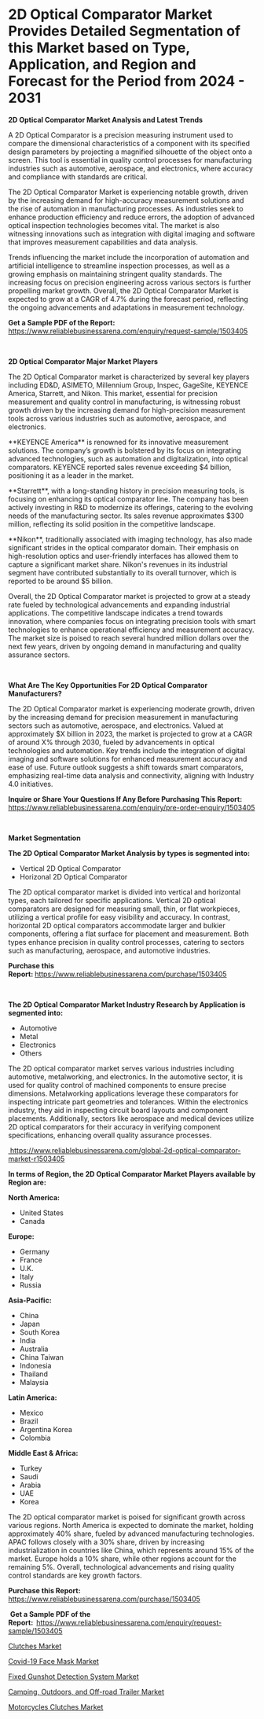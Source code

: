 <p><h1>2D Optical Comparator Market Provides Detailed Segmentation of this Market based on Type, Application, and Region and Forecast for the Period from 2024 - 2031</h1></p><p><strong>2D Optical Comparator Market Analysis and Latest Trends</strong></p>
<p><p>A 2D Optical Comparator is a precision measuring instrument used to compare the dimensional characteristics of a component with its specified design parameters by projecting a magnified silhouette of the object onto a screen. This tool is essential in quality control processes for manufacturing industries such as automotive, aerospace, and electronics, where accuracy and compliance with standards are critical.</p><p>The 2D Optical Comparator Market is experiencing notable growth, driven by the increasing demand for high-accuracy measurement solutions and the rise of automation in manufacturing processes. As industries seek to enhance production efficiency and reduce errors, the adoption of advanced optical inspection technologies becomes vital. The market is also witnessing innovations such as integration with digital imaging and software that improves measurement capabilities and data analysis.</p><p>Trends influencing the market include the incorporation of automation and artificial intelligence to streamline inspection processes, as well as a growing emphasis on maintaining stringent quality standards. The increasing focus on precision engineering across various sectors is further propelling market growth. Overall, the 2D Optical Comparator Market is expected to grow at a CAGR of 4.7% during the forecast period, reflecting the ongoing advancements and adaptations in measurement technology.</p></p>
<p><strong>Get a Sample PDF of the Report:&nbsp;</strong> <a href="https://www.reliablebusinessarena.com/enquiry/request-sample/1503405?utm_campaign=1290&utm_medium=2&utm_source=Github&utm_content=ia&utm_term=27092024&utm_id=2d-optical-comparator">https://www.reliablebusinessarena.com/enquiry/request-sample/1503405</a></p>
<p>&nbsp;</p>
<p><strong>2D Optical Comparator Major Market Players</strong></p>
<p><p>The 2D Optical Comparator market is characterized by several key players including ED&D, ASIMETO, Millennium Group, Inspec, GageSite, KEYENCE America, Starrett, and Nikon. This market, essential for precision measurement and quality control in manufacturing, is witnessing robust growth driven by the increasing demand for high-precision measurement tools across various industries such as automotive, aerospace, and electronics.</p><p>**KEYENCE America** is renowned for its innovative measurement solutions. The company’s growth is bolstered by its focus on integrating advanced technologies, such as automation and digitalization, into optical comparators. KEYENCE reported sales revenue exceeding $4 billion, positioning it as a leader in the market.</p><p>**Starrett**, with a long-standing history in precision measuring tools, is focusing on enhancing its optical comparator line. The company has been actively investing in R&D to modernize its offerings, catering to the evolving needs of the manufacturing sector. Its sales revenue approximates $300 million, reflecting its solid position in the competitive landscape.</p><p>**Nikon**, traditionally associated with imaging technology, has also made significant strides in the optical comparator domain. Their emphasis on high-resolution optics and user-friendly interfaces has allowed them to capture a significant market share. Nikon's revenues in its industrial segment have contributed substantially to its overall turnover, which is reported to be around $5 billion.</p><p>Overall, the 2D Optical Comparator market is projected to grow at a steady rate fueled by technological advancements and expanding industrial applications. The competitive landscape indicates a trend towards innovation, where companies focus on integrating precision tools with smart technologies to enhance operational efficiency and measurement accuracy. The market size is poised to reach several hundred million dollars over the next few years, driven by ongoing demand in manufacturing and quality assurance sectors.</p></p>
<p>&nbsp;</p>
<p><strong>What Are The Key Opportunities For 2D Optical Comparator Manufacturers?</strong></p>
<p><p>The 2D Optical Comparator market is experiencing moderate growth, driven by the increasing demand for precision measurement in manufacturing sectors such as automotive, aerospace, and electronics. Valued at approximately $X billion in 2023, the market is projected to grow at a CAGR of around X% through 2030, fueled by advancements in optical technologies and automation. Key trends include the integration of digital imaging and software solutions for enhanced measurement accuracy and ease of use. Future outlook suggests a shift towards smart comparators, emphasizing real-time data analysis and connectivity, aligning with Industry 4.0 initiatives.</p></p>
<p><strong>Inquire or Share Your Questions If Any Before Purchasing This Report:</strong> <a href="https://www.reliablebusinessarena.com/enquiry/pre-order-enquiry/1503405?utm_campaign=1290&utm_medium=2&utm_source=Github&utm_content=ia&utm_term=27092024&utm_id=2d-optical-comparator">https://www.reliablebusinessarena.com/enquiry/pre-order-enquiry/1503405</a></p>
<p>&nbsp;</p>
<p><strong>Market Segmentation</strong></p>
<p><strong>The 2D Optical Comparator Market Analysis by types is segmented into:</strong></p>
<p><ul><li>Vertical 2D Optical Comparator</li><li>Horizonal 2D Optical Comparator</li></ul></p>
<p><p>The 2D optical comparator market is divided into vertical and horizontal types, each tailored for specific applications. Vertical 2D optical comparators are designed for measuring small, thin, or flat workpieces, utilizing a vertical profile for easy visibility and accuracy. In contrast, horizontal 2D optical comparators accommodate larger and bulkier components, offering a flat surface for placement and measurement. Both types enhance precision in quality control processes, catering to sectors such as manufacturing, aerospace, and automotive industries.</p></p>
<p><strong>Purchase this Report:&nbsp;</strong><a href="https://www.reliablebusinessarena.com/purchase/1503405?utm_campaign=1290&utm_medium=2&utm_source=Github&utm_content=ia&utm_term=27092024&utm_id=2d-optical-comparator">https://www.reliablebusinessarena.com/purchase/1503405</a></p>
<p>&nbsp;</p>
<p><strong>The 2D Optical Comparator Market Industry Research by Application is segmented into:</strong></p>
<p><ul><li>Automotive</li><li>Metal</li><li>Electronics</li><li>Others</li></ul></p>
<p><p>The 2D optical comparator market serves various industries including automotive, metalworking, and electronics. In the automotive sector, it is used for quality control of machined components to ensure precise dimensions. Metalworking applications leverage these comparators for inspecting intricate part geometries and tolerances. Within the electronics industry, they aid in inspecting circuit board layouts and component placements. Additionally, sectors like aerospace and medical devices utilize 2D optical comparators for their accuracy in verifying component specifications, enhancing overall quality assurance processes.</p></p>
<p><a href="https://www.reliablebusinessarena.com/global-2d-optical-comparator-market-r1503405?utm_campaign=1290&utm_medium=2&utm_source=Github&utm_content=ia&utm_term=27092024&utm_id=2d-optical-comparator">&nbsp;https://www.reliablebusinessarena.com/global-2d-optical-comparator-market-r1503405</a></p>
<p><strong>In terms of Region, the 2D Optical Comparator Market Players available by Region are:</strong></p>
<p>
    <p> <strong> North America: </strong>
        <ul>
            <li>United States</li>
            <li>Canada</li>
        </ul>
        </p> 
    <p> <strong> Europe: </strong>
        <ul>
            <li>Germany</li>
            <li>France</li>
            <li>U.K.</li>
            <li>Italy</li>
            <li>Russia</li>
        </ul>
        </p> 
    <p> <strong> Asia-Pacific: </strong>
        <ul>
            <li>China</li>
            <li>Japan</li>
            <li>South Korea</li>
            <li>India</li>
            <li>Australia</li>
            <li>China Taiwan</li>
            <li>Indonesia</li>
            <li>Thailand</li>
            <li>Malaysia</li>
        </ul>
        </p> 
    <p> <strong> Latin America: </strong>
        <ul>
            <li>Mexico</li>
            <li>Brazil</li>
            <li>Argentina Korea</li>
            <li>Colombia</li>
        </ul>
        </p> 
    <p> <strong> Middle East & Africa: </strong>
        <ul>
            <li>Turkey</li>
            <li>Saudi</li>
            <li>Arabia</li>
            <li>UAE</li>
            <li>Korea</li>
        </ul>
    </p>
    </p>
<p><p>The 2D optical comparator market is poised for significant growth across various regions. North America is expected to dominate the market, holding approximately 40% share, fueled by advanced manufacturing technologies. APAC follows closely with a 30% share, driven by increasing industrialization in countries like China, which represents around 15% of the market. Europe holds a 10% share, while other regions account for the remaining 5%. Overall, technological advancements and rising quality control standards are key growth factors.</p></p>
<p><strong>Purchase this Report: </strong><a href="https://www.reliablebusinessarena.com/purchase/1503405?utm_campaign=1290&utm_medium=2&utm_source=Github&utm_content=ia&utm_term=27092024&utm_id=2d-optical-comparator">https://www.reliablebusinessarena.com/purchase/1503405</a></p>
<p>&nbsp;<strong>Get a Sample PDF of the Report:&nbsp;&nbsp;</strong><a href="https://www.reliablebusinessarena.com/enquiry/request-sample/1503405?utm_campaign=1290&utm_medium=2&utm_source=Github&utm_content=ia&utm_term=27092024&utm_id=2d-optical-comparator">https://www.reliablebusinessarena.com/enquiry/request-sample/1503405</a></p>
<p><strong></strong></p>
<p><p><a href="https://www.linkedin.com/pulse/how-clutches-market-evolve-growth-analysis-year-2024-2031-jdhhe?trackingId=gqwQaWN%2FTPmljP5PTTzB9Q%3D%3D&utm_campaign=1290&utm_medium=2&utm_source=Github&utm_content=ia&utm_term=27092024&utm_id=2d-optical-comparator">Clutches Market</a></p><p><a href="https://issuu.com/reportprime-2/docs/covid-19-face-mask-market-size-2030_e48fef5c24e2b0?utm_campaign=1290&utm_medium=2&utm_source=Github&utm_content=ia&utm_term=27092024&utm_id=2d-optical-comparator">Covid-19 Face Mask Market</a></p><p><a href="https://github.com/lylyparadise/Market-Research-Report-List-5/blob/main/fixed-gunshot-detection-system-market.md?utm_campaign=1290&utm_medium=2&utm_source=Github&utm_content=ia&utm_term=27092024&utm_id=2d-optical-comparator">Fixed Gunshot Detection System Market</a></p><p><a href="https://issuu.com/reportprime-2/docs/camping-outdoors-and-off-road-trail_d00f3cc594ff08?utm_campaign=1290&utm_medium=2&utm_source=Github&utm_content=ia&utm_term=27092024&utm_id=2d-optical-comparator">Camping, Outdoors, and Off-road Trailer Market</a></p><p><a href="https://www.linkedin.com/pulse/global-motorcycles-clutches-industry-research-report-vjdpe?trackingId=h6nH3a1sThmVte1hNw8zIA%3D%3D&utm_campaign=1290&utm_medium=2&utm_source=Github&utm_content=ia&utm_term=27092024&utm_id=2d-optical-comparator">Motorcycles Clutches Market</a></p></p>